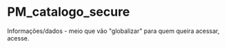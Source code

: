# PM_catalogo_secure
Informações/dados - meio que vão "globalizar" para quem queira acessar, acesse.
